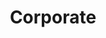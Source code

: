 ---
title: "Corporate"
draft: false
# meta description
description : "this is meta description"
layout: category_list
kind: page
icon: cog
---